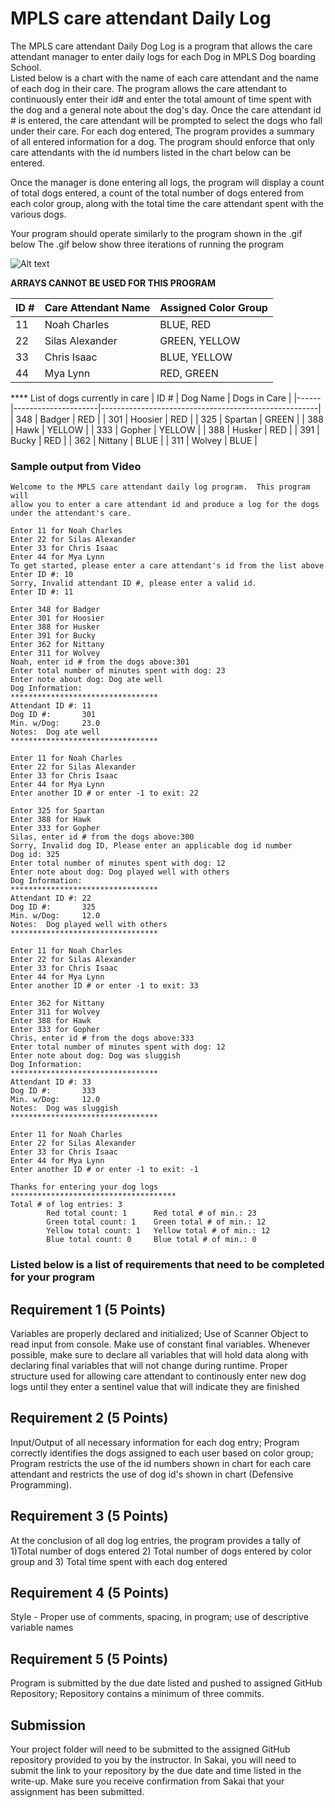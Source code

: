 #  MPLS care attendant Daily Log

The MPLS care attendant Daily Dog Log is a program that allows the care attendant manager to  enter daily logs for each Dog in MPLS Dog boarding School.  
Listed below is a chart with the name of each care attendant and the name of each dog in their care.  The program allows the care attendant to continuously 
enter their id# and enter the total amount of time spent with the dog and a general note about the dog's day. Once the care attendant id # is entered, the care attendant
will be prompted to select the dogs who fall under their care.  For each dog entered, The program provides a summary of all entered information for a dog. The program should enforce that only care attendants with the id numbers listed in the chart below can be entered.    

Once the manager is done entering all logs, the program will display a count of total dogs entered, a count of the total number of dogs entered from each 
color group, along with the total time the care attendant spent with the various dogs. 

Your program should operate similarly to the program shown in the .gif below
The .gif below show three iterations of running the program

![Alt text](https://instructorc.github.io/site/slides/java/images/structures/rendered_output_prog3.gif "Program 3 Execution Example")

**ARRAYS CANNOT BE USED FOR THIS PROGRAM**

| ID # | Care Attendant Name | Assigned Color Group                                        |
|------|---------------------|------------------------------------------------------|
| 11   | Noah Charles        |  BLUE, RED     |
| 22   | Silas Alexander     |  GREEN, YELLOW |
| 33    | Chris Isaac        |  BLUE, YELLOW |                               
| 44   | Mya Lynn            |  RED, GREEN    |


**** List of dogs currently in care
| ID # | Dog Name | Dogs in Care                                         |
|------|---------------------|------------------------------------------------------|
| 348   | Badger    | RED      |
| 301   | Hoosier   | RED      |
| 325   | Spartan   | GREEN    |
| 388   | Hawk      | YELLOW   |
| 333   | Gopher    | YELLOW   |
| 388   | Husker    | RED      |
| 391   | Bucky     | RED      |
| 362   | Nittany   | BLUE     |
| 311   | Wolvey    | BLUE     |


### Sample output from Video
```
Welcome to the MPLS care attendant daily log program.  This program will 
allow you to enter a care attendant id and produce a log for the dogs under the attendant's care.

Enter 11 for Noah Charles
Enter 22 for Silas Alexander
Enter 33 for Chris Isaac
Enter 44 for Mya Lynn
To get started, please enter a care attendant's id from the list above
Enter ID #: 10
Sorry, Invalid attendant ID #, please enter a valid id.
Enter ID #: 11

Enter 348 for Badger
Enter 301 for Hoosier
Enter 388 for Husker
Enter 391 for Bucky
Enter 362 for Nittany
Enter 311 for Wolvey
Noah, enter id # from the dogs above:301
Enter total number of minutes spent with dog: 23
Enter note about dog: Dog ate well
Dog Information:
*********************************
Attendant ID #: 11
Dog ID #:       301
Min. w/Dog:     23.0
Notes:  Dog ate well
*********************************

Enter 11 for Noah Charles        
Enter 22 for Silas Alexander     
Enter 33 for Chris Isaac
Enter 44 for Mya Lynn
Enter another ID # or enter -1 to exit: 22

Enter 325 for Spartan
Enter 388 for Hawk
Enter 333 for Gopher
Silas, enter id # from the dogs above:300
Sorry, Invalid dog ID, Please enter an applicable dog id number
Dog id: 325
Enter total number of minutes spent with dog: 12
Enter note about dog: Dog played well with others
Dog Information:
*********************************
Attendant ID #: 22
Dog ID #:       325
Min. w/Dog:     12.0
Notes:  Dog played well with others
*********************************

Enter 11 for Noah Charles
Enter 22 for Silas Alexander
Enter 33 for Chris Isaac
Enter 44 for Mya Lynn
Enter another ID # or enter -1 to exit: 33

Enter 362 for Nittany
Enter 311 for Wolvey
Enter 388 for Hawk
Enter 333 for Gopher
Chris, enter id # from the dogs above:333
Enter total number of minutes spent with dog: 12
Enter note about dog: Dog was sluggish
Dog Information:
*********************************
Attendant ID #: 33
Dog ID #:       333
Min. w/Dog:     12.0
Notes:  Dog was sluggish
*********************************

Enter 11 for Noah Charles
Enter 22 for Silas Alexander
Enter 33 for Chris Isaac
Enter 44 for Mya Lynn
Enter another ID # or enter -1 to exit: -1

Thanks for entering your dog logs
*************************************
Total # of log entries: 3
        Red total count: 1      Red total # of min.: 23
        Green total count: 1    Green total # of min.: 12
        Yellow total count: 1   Yellow total # of min.: 12
        Blue total count: 0     Blue total # of min.: 0
```

### Listed below is a list of requirements that need to be completed for your program

## Requirement 1 (5 Points)
Variables are properly declared and initialized; Use of Scanner Object to read input from console. Make use of constant final variables. 
Whenever possible, make sure to declare all variables that will hold data along with declaring final variables that will not change during runtime.
Proper structure used for allowing care attendant to continously enter new dog logs until they enter a sentinel value that will indicate they are finished

## Requirement 2 (5 Points)
Input/Output of all necessary information for each dog entry; Program correctly identifies the dogs assigned to each user based on color group; Program restricts the use of the id numbers shown in chart for each care attendant and restricts the use of dog id's shown in chart (Defensive Programming).

## Requirement 3 (5 Points)
At the conclusion of all dog log entries, the program provides a tally of 1)Total number of dogs entered 2) Total number of dogs entered by color group and 3) Total time spent with each dog entered

## Requirement 4 (5 Points)
Style - Proper use of comments, spacing, in program; use of descriptive variable names

## Requirement 5 (5 Points)
Program is submitted by the due date listed and pushed to assigned GitHub Repository; Repository contains a minimum of three commits.


## Submission
Your project folder will need to be submitted to the assigned GitHub repository provided to you by the instructor. In Sakai, you will need to submit the link to your repository by the due date and time listed in the write-up. Make sure you receive confirmation from Sakai that your assignment has been submitted.




